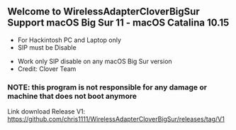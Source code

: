 ## Welcome to WirelessAdapterCloverBigSur  Support macOS Big Sur 11 - macOS Catalina 10.15
* For Hackintosh PC and Laptop only
* SIP must be Disable
- Work only SIP disable on any macOS Big Sur version
- Credit: Clover Team
### NOTE: this program is not responsible for any damage or machine that does not boot anymore 
Link download Release V1: https://github.com/chris1111/WirelessAdapterCloverBigSur/releases/tag/V1
